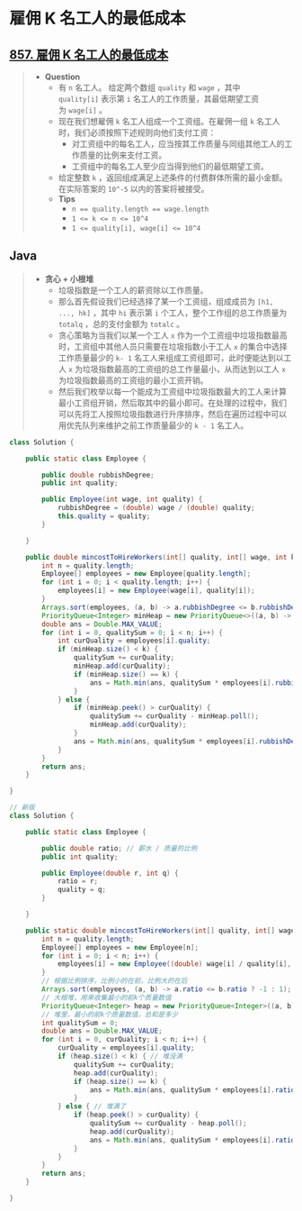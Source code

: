 # 雇佣 K 名工人的最低成本

## [857. 雇佣 K 名工人的最低成本](https://leetcode.cn/problems/minimum-cost-to-hire-k-workers/)

> - **Question**
>   - 有 `n` 名工人。 给定两个数组 `quality` 和 `wage` ，其中 `quality[i]` 表示第 `i` 名工人的工作质量，其最低期望工资为 `wage[i]` 。
>   - 现在我们想雇佣 `k` 名工人组成一个工资组。在雇佣一组 `k` 名工人时，我们必须按照下述规则向他们支付工资：
>     - 对工资组中的每名工人，应当按其工作质量与同组其他工人的工作质量的比例来支付工资。
>     - 工资组中的每名工人至少应当得到他们的最低期望工资。
>   - 给定整数 `k` ，返回组成满足上述条件的付费群体所需的最小金额。在实际答案的 `10^-5` 以内的答案将被接受。
>   - **Tips**
>     - `n == quality.length == wage.length`
>     - `1 <= k <= n <= 10^4`
>     - `1 <= quality[i], wage[i] <= 10^4`

## Java

> - **贪心 + 小根堆**
>   - 垃圾指数是一个工人的薪资除以工作质量。
>   - 那么首先假设我们已经选择了某一个工资组，组成成员为 `[h1, ..., hk]` ，其中 `hi` 表示第 `i` 个工人，整个工作组的总工作质量为 `totalq` ，总的支付金额为 `totalc` 。
>   - 贪心策略为当我们以某一个工人 `x` 作为一个工资组中垃圾指数最高时，工资组中其他人员只需要在垃圾指数小于工人 `x` 的集合中选择工作质量最少的 `k- 1` 名工人来组成工资组即可，此时便能达到以工人 `x` 为垃圾指数最高的工资组的总工作量最小，从而达到以工人 `x` 为垃圾指数最高的工资组的最小工资开销。
>   - 然后我们枚举以每一个能成为工资组中垃圾指数最大的工人来计算最小工资组开销，然后取其中的最小即可。在处理的过程中，我们可以先将工人按照垃圾指数进行升序排序，然后在遍历过程中可以用优先队列来维护之前工作质量最少的 `k - 1` 名工人。

```java
class Solution {

    public static class Employee {

        public double rubbishDegree;
        public int quality;

        public Employee(int wage, int quality) {
            rubbishDegree = (double) wage / (double) quality;
            this.quality = quality;
        }

    }

    public double mincostToHireWorkers(int[] quality, int[] wage, int k) {
        int n = quality.length;
        Employee[] employees = new Employee[quality.length];
        for (int i = 0; i < quality.length; i++) {
            employees[i] = new Employee(wage[i], quality[i]);
        }
        Arrays.sort(employees, (a, b) -> a.rubbishDegree <= b.rubbishDegree ? -1 : 1);
        PriorityQueue<Integer> minHeap = new PriorityQueue<>((a, b) -> b - a);
        double ans = Double.MAX_VALUE;
        for (int i = 0, qualitySum = 0; i < n; i++) {
            int curQuality = employees[i].quality;
            if (minHeap.size() < k) {
                qualitySum += curQuality;
                minHeap.add(curQuality);
                if (minHeap.size() == k) {
                    ans = Math.min(ans, qualitySum * employees[i].rubbishDegree);
                }
            } else {
                if (minHeap.peek() > curQuality) {
                    qualitySum += curQuality - minHeap.poll();
                    minHeap.add(curQuality);
                }
                ans = Math.min(ans, qualitySum * employees[i].rubbishDegree);
            }
        }
        return ans;
    }

}

// 新版
class Solution {

    public static class Employee {

        public double ratio; // 薪水 / 质量的比例
        public int quality;

        public Employee(double r, int q) {
            ratio = r;
            quality = q;
        }

    }

    public static double mincostToHireWorkers(int[] quality, int[] wage, int k) {
        int n = quality.length;
        Employee[] employees = new Employee[n];
        for (int i = 0; i < n; i++) {
            employees[i] = new Employee((double) wage[i] / quality[i], quality[i]);
        }
        // 根据比例排序，比例小的在前，比例大的在后
        Arrays.sort(employees, (a, b) -> a.ratio <= b.ratio ? -1 : 1);
        // 大根堆，用来收集最小的前k个质量数值
        PriorityQueue<Integer> heap = new PriorityQueue<Integer>((a, b) -> b - a);
        // 堆里，最小的前k个质量数值，总和是多少
        int qualitySum = 0;
        double ans = Double.MAX_VALUE;
        for (int i = 0, curQuality; i < n; i++) {
            curQuality = employees[i].quality;
            if (heap.size() < k) { // 堆没满
                qualitySum += curQuality;
                heap.add(curQuality);
                if (heap.size() == k) {
                    ans = Math.min(ans, qualitySum * employees[i].ratio);
                }
            } else { // 堆满了
                if (heap.peek() > curQuality) {
                    qualitySum += curQuality - heap.poll();
                    heap.add(curQuality);
                    ans = Math.min(ans, qualitySum * employees[i].ratio);
                }
            }
        }
        return ans;
    }

}
```
